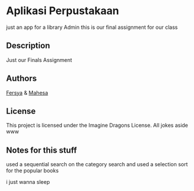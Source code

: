 # Aplikasi Perpustakaan

just an app for a library Admin
this is our final assignment for our class

## Description

Just our Finals Assignment


## Authors


[Fersya](https://github.com/zfersya)
& [Mahesa](https://github.com/Mahesazain)

## License

This project is licensed under the Imagine Dragons License. All jokes aside www

## Notes for this stuff

used a sequential search on the category search
and used a selection sort for the popular books

i just wanna sleep

